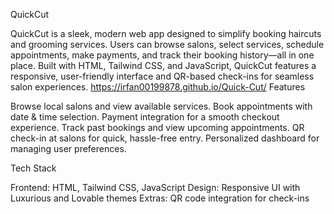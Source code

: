 QuickCut

QuickCut is a sleek, modern web app designed to simplify booking haircuts and grooming services. Users can browse salons, select services, schedule appointments, make payments, and track their booking history—all in one place.
Built with HTML, Tailwind CSS, and JavaScript, QuickCut features a responsive, user-friendly interface and QR-based check-ins for seamless salon experiences.
https://irfan00199878.github.io/Quick-Cut/
Features

Browse local salons and view available services.
Book appointments with date & time selection.
Payment integration for a smooth checkout experience.
Track past bookings and view upcoming appointments.
QR check-in at salons for quick, hassle-free entry.
Personalized dashboard for managing user preferences.

Tech Stack

Frontend: HTML, Tailwind CSS, JavaScript
Design: Responsive UI with Luxurious and Lovable themes
Extras: QR code integration for check-ins
